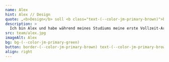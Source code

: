 ```yaml
---
name: Alex
hint: Alex // Design
quote: „<b>Design</b> soll <b class="text-(--color-jm-primary-brown)">begeistern</b>, in Form und Funktion. Das ist immer wieder mein <b class="text-(--color-jm-primary-brown)">Anspruch</b> und meine <b>Motivation</b>“
description: >
  Ich bin Alex und habe während meines Studiums meine erste Vollzeit-Arbeitsstelle als Head of Content in einem Start-up im Bildungsbereich angetreten. Neben vielen praktischen Erfahrungen durfte ich dort vor allem zwei Dinge lernen: Es ist unglaublich belohnend, Neues zu erschaffen, und gute Lösungen erfordern nicht nur Kreativität, sondern auch Methodik, Zielstrebigkeit und Einsatz. Durch Kurse und Studium habe ich mich im Bereich UI/UX-Design spezialisiert und bin nun seit 5 Jahren in diesem Bereich aktiv. Bei JOTT.MEDIA setze ich meine Erfahrungen und mein Wissen ein, um benutzerfreundliche und innovative Designs zu entwickeln.
src: team/alex.jpg
imageAlt: Alex
bg: bg-(--color-jm-primary-green)
button: border-(--color-jm-primary-brown) text-(--color-jm-primary-brown)
align: right
---
```

